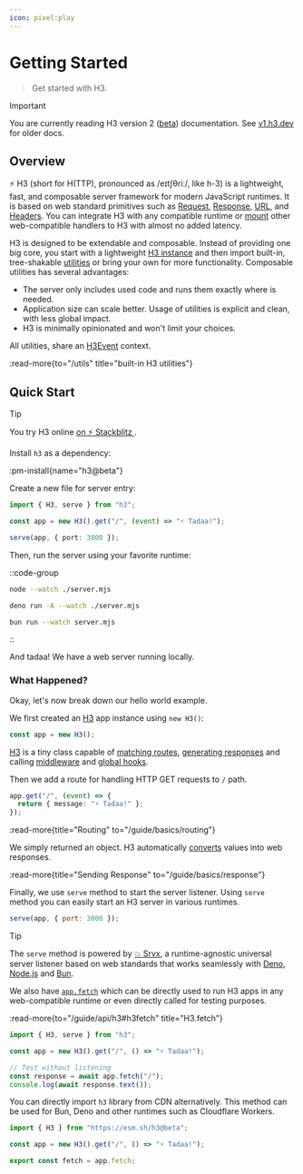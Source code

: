 ```yaml
---
icon: pixel:play
---
```


# Getting Started

> Get started with H3.

<!-- automd:file src="../.partials/beta.md" -->

> [!IMPORTANT]
> You are currently reading H3 version 2 ([beta](/blog/v2-beta)) documentation. See [v1.h3.dev](https://v1.h3.dev/) for older docs.

<!-- /automd -->

## Overview

⚡ H3 (short for H(TTP), pronounced as /eɪtʃθriː/, like h-3) is a lightweight, fast, and composable server framework for modern JavaScript runtimes. It is based on web standard primitives such as [Request](https://developer.mozilla.org/en-US/docs/Web/API/Request), [Response](https://developer.mozilla.org/en-US/docs/Web/API/Response), [URL](https://developer.mozilla.org/en-US/docs/Web/API/URL), and [Headers](https://developer.mozilla.org/en-US/docs/Web/API/Headers). You can integrate H3 with any compatible runtime or [mount](/guide/api/h3#h3mount) other web-compatible handlers to H3 with almost no added latency.

H3 is designed to be extendable and composable. Instead of providing one big core, you start with a lightweight [H3 instance](/guide/api/h3) and then import built-in, tree-shakable [utilities](/utils) or bring your own for more functionality.
Composable utilities has several advantages:

- The server only includes used code and runs them exactly where is needed.
- Application size can scale better. Usage of utilities is explicit and clean, with less global impact.
- H3 is minimally opinionated and won't limit your choices.

All utilities, share an [H3Event](/guide/api/h3event) context.

:read-more{to="/utils" title="built-in H3 utilities"}

## Quick Start

> [!TIP]
> You try H3 online [on ⚡️ Stackblitz ](https://stackblitz.com/github/h3js/h3/tree/main/playground?file=server.mjs).

Install `h3` as a dependency:

:pm-install{name="h3@beta"}

Create a new file for server entry:

```ts [server.mjs]
import { H3, serve } from "h3";

const app = new H3().get("/", (event) => "⚡️ Tadaa!");

serve(app, { port: 3000 });
```

Then, run the server using your favorite runtime:

::code-group

```bash [node]
node --watch ./server.mjs
```

```bash [deno]
deno run -A --watch ./server.mjs
```

```bash [bun]
bun run --watch server.mjs
```

::

And tadaa! We have a web server running locally.

### What Happened?

Okay, let's now break down our hello world example.

We first created an [H3](/guide/api/h3) app instance using `new H3()`:

```ts
const app = new H3();
```

[H3](/guide/api/h3) is a tiny class capable of [matching routes](/guide/basics/routing), [generating responses](/guide/basics/response) and calling [middleware](/guide/basics/middleware) and [global hooks](/guide/api/h3#global-hooks).

Then we add a route for handling HTTP GET requests to `/` path.

```ts
app.get("/", (event) => {
  return { message: "⚡️ Tadaa!" };
});
```

:read-more{title="Routing" to="/guide/basics/routing"}

We simply returned an object. H3 automatically [converts](/guide/basics/response#response-types) values into web responses.

:read-more{title="Sending Response" to="/guide/basics/response"}

Finally, we use `serve` method to start the server listener. Using `serve` method you can easily start an H3 server in various runtimes.

```js
serve(app, { port: 3000 });
```

> [!TIP]
> The `serve` method is powered by [💥 Srvx](https://srvx.h3.dev/), a runtime-agnostic universal server listener based on web standards that works seamlessly with [Deno](https://deno.com/), [Node.js](https://nodejs.org/) and [Bun](https://bun.sh/).

We also have [`app.fetch`](/guide/api/h3#h3fetch) which can be directly used to run H3 apps in any web-compatible runtime or even directly called for testing purposes.

:read-more{to="/guide/api/h3#h3fetch" title="H3.fetch"}

```js
import { H3, serve } from "h3";

const app = new H3().get("/", () => "⚡️ Tadaa!");

// Test without listening
const response = await app.fetch("/");
console.log(await response.text());
```

You can directly import `h3` library from CDN alternatively. This method can be used for Bun, Deno and other runtimes such as Cloudflare Workers.

```js
import { H3 } from "https://esm.sh/h3@beta";

const app = new H3().get("/", () => "⚡️ Tadaa!");

export const fetch = app.fetch;
```

<!-- ::read-more{to="https://nitro.build"}
For zero config setup deployment to different providers, we recommend using [Nitro](https://nitro.build).
:: -->
